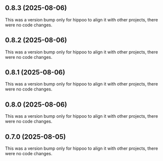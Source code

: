 ## 0.8.3 (2025-08-06)

This was a version bump only for hippoo to align it with other projects, there were no code changes.

## 0.8.2 (2025-08-06)

This was a version bump only for hippoo to align it with other projects, there were no code changes.

## 0.8.1 (2025-08-06)

This was a version bump only for hippoo to align it with other projects, there were no code changes.

## 0.8.0 (2025-08-06)

This was a version bump only for hippoo to align it with other projects, there were no code changes.

## 0.7.0 (2025-08-05)

This was a version bump only for hippoo to align it with other projects, there were no code changes.